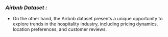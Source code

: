 ### *Airbnb Dataset :*
* On the other hand, the Airbnb dataset presents a unique opportunity to explore trends in the hospitality industry, including pricing dynamics, location preferences, and customer reviews.
